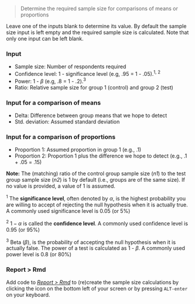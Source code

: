 > Determine the required sample size for comparisons of means or proportions

Leave one of the inputs blank to determine its value. By default the sample size input is left empty and the required sample size is calculated. Note that only one input can be left blank.

### Input

* Sample size: Number of respondents required
* Confidence level: 1 - significance level (e.g, .95 = 1 - .05).<sup>1, 2</sup>
* Power: 1 - $\beta$ (e.g, .8 = 1 - .2).<sup>3</sup>
* Ratio: Relative sample size for group 1 (control) and group 2 (test)

### Input for a comparison of means

* Delta: Difference between group means that we hope to detect
* Std. deviation: Assumed standard deviation

### Input for a comparison of proportions

* Proportion 1: Assumed proportion in group 1 (e.g., .1)
* Proportion 2: Proportion 1 plus the difference we hope to detect (e.g., .1 + .05 = .15)

**Note:** The (matching) ratio of the control group sample size (_n1_) to the test group sample size (_n2_) is 1 by default (i.e., groups are of the same size). If no value is provided, a value of 1 is assumed.

<sup>1</sup> The **significance level**, often denoted by $\alpha$, is the highest probability you are willing to accept of rejecting the null hypothesis when it is actually true. A commonly used significance level is 0.05 (or 5%)

<sup>2</sup> $1 - \alpha$ is called the **confidence level**. A commonly used confidence level is 0.95 (or 95%)

<sup>3</sup> Beta ($\beta$), is the probability of accepting the null hypothesis when it is actually false. The power of a test is calculated as 1 - $\beta$. A commonly used power level is 0.8 (or 80%)

### Report > Rmd

Add code to <a href="https://radiant-rstats.github.io/docs/data/report_rmd.html" target="_blank">_Report > Rmd_</a> to (re)create the sample size calculations by clicking the <i title="report results" class="fa fa-edit"></i> icon on the bottom left of your screen or by pressing `ALT-enter` on your keyboard. 
